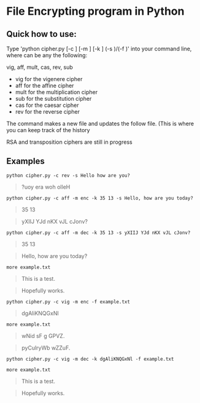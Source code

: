 # File Encrypting program in Python

## Quick how to use:

Type 'python cipher.py [-c <Cipher>] [-m <Method>] [-k <Keys>] (-s <STRING>)/(-f <FILE>)' into your command line, where <Cipher> can be any the following:

vig, aff, mult, cas, rev, sub

- vig for the vigenere cipher
- aff for the affine cipher
- mult for the multiplication cipher
- sub for the substitution cipher
- cas for the caesar cipher
- rev for the reverse cipher

The command makes a new file and updates the follow file. (This is where you can keep track of the history

RSA and transposition ciphers are still in progress

## Examples

`python cipher.py -c rev -s Hello how are you?`

>?uoy era woh olleH

`python cipher.py -c aff -m enc -k 35 13 -s Hello, how are you today?`

>35 13

>yXIIJ YJd nKX vJL cJonv?

`python cipher.py -c aff -m dec -k 35 13 -s yXIIJ YJd nKX vJL cJonv?`

>35 13

>Hello, how are you today?

`more example.txt`

>This is a test.

>Hopefully works.

`python cipher.py -c vig -m enc -f example.txt`

>dgAliKNQGxNl

`more example.txt`

>wNid sF g GPVZ.

>pyCulryWb wZZuF.

`python cipher.py -c vig -m dec -k dgAliKNQGxNl -f example.txt`

`more example.txt`

>This is a test.

>Hopefully works.